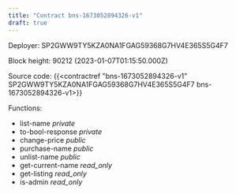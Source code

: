 ```yaml
---
title: "Contract bns-1673052894326-v1"
draft: true
---
```

Deployer: SP2GWW9TY5KZA0NA1FGAG59368G7HV4E365S5G4F7


 



Block height: 90212 (2023-01-07T01:15:50.000Z)

Source code: {{<contractref "bns-1673052894326-v1" SP2GWW9TY5KZA0NA1FGAG59368G7HV4E365S5G4F7 bns-1673052894326-v1>}}

Functions:

* list-name _private_
* to-bool-response _private_
* change-price _public_
* purchase-name _public_
* unlist-name _public_
* get-current-name _read_only_
* get-listing _read_only_
* is-admin _read_only_
